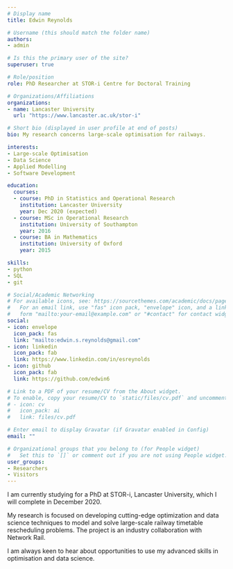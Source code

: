 ```yaml
---
# Display name
title: Edwin Reynolds

# Username (this should match the folder name)
authors:
- admin

# Is this the primary user of the site?
superuser: true

# Role/position
role: PhD Researcher at STOR-i Centre for Doctoral Training

# Organizations/Affiliations
organizations:
- name: Lancaster University
  url: "https://www.lancaster.ac.uk/stor-i"

# Short bio (displayed in user profile at end of posts)
bio: My research concerns large-scale optimisation for railways.

interests:
- Large-scale Optimisation
- Data Science 
- Applied Modelling
- Software Development 

education:
  courses:
  - course: PhD in Statistics and Operational Research
    institution: Lancaster University
    year: Dec 2020 (expected)
  - course: MSc in Operational Research
    institution: University of Southampton
    year: 2016
  - course: BA in Mathematics
    institution: University of Oxford
    year: 2015

skills:
- python
- SQL
- git

# Social/Academic Networking
# For available icons, see: https://sourcethemes.com/academic/docs/page-builder/#icons
#   For an email link, use "fas" icon pack, "envelope" icon, and a link in the
#   form "mailto:your-email@example.com" or "#contact" for contact widget.
social:
- icon: envelope
  icon_pack: fas
  link: "mailto:edwin.s.reynolds@gmail.com"
- icon: linkedin
  icon_pack: fab
  link: https://www.linkedin.com/in/esreynolds
- icon: github
  icon_pack: fab
  link: https://github.com/edwin6

# Link to a PDF of your resume/CV from the About widget.
# To enable, copy your resume/CV to `static/files/cv.pdf` and uncomment the lines below.
# - icon: cv
#   icon_pack: ai
#   link: files/cv.pdf

# Enter email to display Gravatar (if Gravatar enabled in Config)
email: ""

# Organizational groups that you belong to (for People widget)
#   Set this to `[]` or comment out if you are not using People widget.
user_groups:
- Researchers
- Visitors
---
```


I am currently studying for a PhD at STOR-i, Lancaster University, which I will complete in December 2020.

My research is focused on developing cutting-edge optimization and data science techniques to model and solve large-scale railway timetable rescheduling problems. The project is an industry collaboration with Network Rail.

I am always keen to hear about opportunities to use my advanced skills in optimisation and data science.



